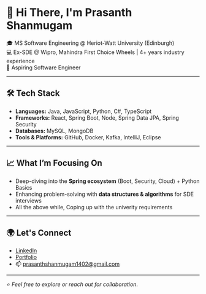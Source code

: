 # 👋 Hi There, I'm Prasanth Shanmugam

🎓 MS Software Engineering @ Heriot-Watt University (Edinburgh)  
💻 Ex-SDE @ Wipro, Mahindra First Choice Wheels | 4+ years industry experience  
🚀 Aspiring Software Engineer  

---

## 🛠️ Tech Stack
- **Languages:** Java, JavaScript, Python, C#, TypeScript
- **Frameworks:** React, Spring Boot, Node, Spring Data JPA, Spring Security  
- **Databases:** MySQL, MongoDB  
- **Tools & Platforms:** GitHub, Docker, Kafka, IntelliJ, Eclipse

---

## 📈 What I’m Focusing On
- Deep-diving into the **Spring ecosystem** (Boot, Security, Cloud) + Python Basics
- Enhancing problem-solving with **data structures & algorithms** for SDE interviews  
- All the above while, Coping up with the univerity requirements
---

## 🌍 Let's Connect
- [LinkedIn](https://www.linkedin.com/in/prasanth-shanmugam/)
- [Portfolio](https://portfolio-1402.vercel.app)  
- 📫 prasanthshanmugam1402@gmail.com  

---
⭐️ *Feel free to explore or reach out for collaboration.*
